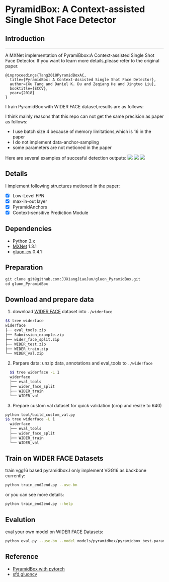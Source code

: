 # PyramidBox: A Context-assisted Single Shot Face Detector
## Introduction
----
A MXNet implementation of PyramiBbox:A Context-assisted Single Shot Face Detector.
If you want to learn more details,please refer to the original paper.
```
@inproceedings{Tang2018PyramidBoxAC,
  title={PyramidBox: A Context-Assisted Single Shot Face Detector},
  author={Xu Tang and Daniel K. Du and Zeqiang He and Jingtuo Liu},
  booktitle={ECCV},
  year={2018}
}
```
I train PyramidBox with WIDER FACE dataset,results are as follows:



I think mainly reasons that this repo can not get the same precision as paper as follows:
* I use batch size 4 because of memory limitations,which is 16 in the paper
* I do not implement data-anchor-sampling
* some parameters are not metioned in the paper


Here are several examples of succesful detection outputs:
![](http://plsf8r624.bkt.clouddn.com/detection1.png)
![](http://plsf8r624.bkt.clouddn.com/detection2.png)
![](http://plsf8r624.bkt.clouddn.com/detection4.png)
## Details
I implement following structures metioned in the paper:
- [x] Low-Level FPN
- [x] max-in-out layer
- [x] PyramidAnchors
- [x] Context-sensitive Prediction Module   
## Dependencies
* Python 3.x
* [MXNet](https://github.com/apache/incubator-mxnet) 1.3.1
* [gluon-cv](https://github.com/dmlc/gluon-cv) 0.4.1

## Preparation
```python
git clone git@github.com:JJXiangJiaoJun/gluon_PyramidBox.git
cd gluon_PyramidBox
```

## Download and prepare data

1. download [WIDER FACE](http://mmlab.ie.cuhk.edu.hk/projects/WIDERFace/) dataset into `./widerface`

  ```bash
  $$ tree widerface
  widerface
  ├── eval_tools.zip
  ├── Submission_example.zip
  ├── wider_face_split.zip
  ├── WIDER_test.zip
  ├── WIDER_train.zip
  └── WIDER_val.zip
  ```

2. Parpare data: unzip data, annotations and eval_tools to `./widerface`
  ```bash
    $$ tree widerface -L 1
    widerface
    ├── eval_tools
    ├── wider_face_split
    ├── WIDER_train
    └── WIDER_val
  ```

3. Prepare custom val dataset for quick validation (crop and resize to 640)

  ```bash
  python tool/build_custom_val.py
  $$ tree widerface -L 1
    widerface
    ├── eval_tools
    ├── wider_face_split
    ├── WIDER_train
    └── WIDER_val
  ```

## Train on WIDER FACE Datasets
train vgg16 based pyramidbox.I only implement VGG16 as backbone currently:
```bash
python train_end2end.py --use-bn
```
or you can see more details:
```bash
python train_end2end.py --help
```
## Evalution
eval your own model on WIDER FACE Datasets:
```bash
python eval.py --use-bn --model models/pyramidbox/pyramidbox_best.params
```
## Reference
* [PyramidBox with pytorch](https://github.com/Goingqs/PyramidBox)
* [sfd.gluoncv](https://github.com/yangfly/sfd.gluoncv)